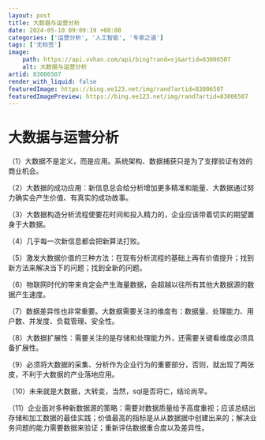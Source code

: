 ```yaml
---
layout: post
title: 大数据与运营分析
date: 2024-05-10 09:09:19 +08:00
categories: ['运营分析', '人工智能', '专家之道']
tags: ['无标签']
image:
    path: https://api.vvhan.com/api/bing?rand=sj&artid=83006507
    alt: 大数据与运营分析
artid: 83006507
render_with_liquid: false
featuredImage: https://bing.ee123.net/img/rand?artid=83006507
featuredImagePreview: https://bing.ee123.net/img/rand?artid=83006507
---
```


# 大数据与运营分析

（1）大数据不是定义，而是应用。系统架构、数据捕获只是为了支撑验证有效的商业机会。

（2）大数据的成功应用：新信息总会给分析增加更多精准和能量、大数据通过努力确实会产生价值、有真实的成功故事。

（3）大数据构造分析流程使要花时间和投入精力的，企业应该带着切实的期望置身于大数据。

（4）几乎每一次新信息都会把新算法打败。

（5）激发大数据价值的三种方法：在现有分析流程的基础上再有价值提升；找到新方法来解决当下的问题；找到全新的问题。

（6）物联网时代的带来肯定会产生海量数据，会超越以往所有其他大数据源的数据产生速度。

（7）数据差异性也非常重要。大数据需要关注的维度有：数据量、处理能力、用户数、并发度、负载管理、安全性。

（8）大数据扩展性：需要关注的是存储和处理能力外，还需要关键看维度必须具备扩展性。

（9）必须将大数据的采集、分析作为企业行为的重要部分，否则，就出现了两张皮，不利于大数据的产业落地应用。

（10）未来就是大数据，大转变，当然，sql是否将亡，结论尚早。

（11）企业面对多种新数据源的策略：需要对数据质量给予高度重视；应该总结出存储和加工数据的最佳实践；价值最高的指标是从从数据据中创建出来的；解决业务问题的能力需要数据来验证；重新评估数据重合度以及差异性。